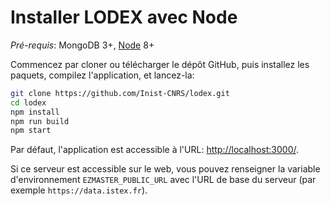 # Installer LODEX avec Node

_Pré-requis_: MongoDB 3+, [Node](https://nodejs.org/) 8+

Commencez par cloner ou télécharger le dépôt GitHub, puis installez les paquets, compilez l'application, et lancez-la:

```bash
git clone https://github.com/Inist-CNRS/lodex.git
cd lodex
npm install
npm run build
npm start
```

Par défaut, l'application est accessible à l'URL: [http://localhost:3000/](http://localhost:3000/).

Si ce serveur est accessible sur le web, vous pouvez renseigner la variable d'environnement `EZMASTER_PUBLIC_URL` avec l'URL de base du serveur \(par exemple `https://data.istex.fr`\).
